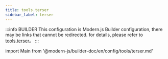```yaml
---
title: tools.terser
sidebar_label: terser
---
```


:::info BUILDER
This configuration is Modern.js Builder configuration, there may be links that cannot be redirected. for details, please refer to [tools.terser](https://modernjs.dev/builder/zh/api/config-tools.html#tools-terser)。
:::

import Main from '@modern-js/builder-doc/en/config/tools/terser.md'

<Main />
